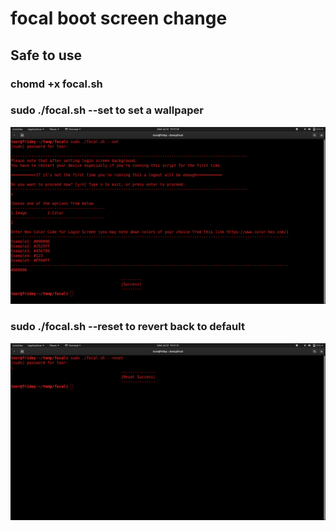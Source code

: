 # focal boot screen change
## Safe to use
### chomd +x focal.sh
### sudo ./focal.sh --set to set a wallpaper
![issa screenshot 1](assets/image.png)
### sudo ./focal.sh --reset to revert back to default 
![isa screenshot 2](assets/image1.png)
